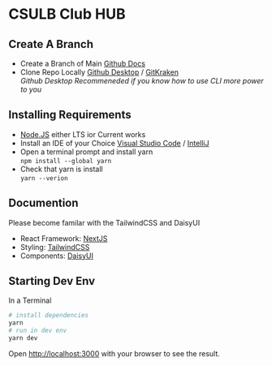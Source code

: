 # CSULB Club HUB


## Create A Branch

- Create a Branch of Main [Github Docs](https://docs.github.com/en/pull-requests/collaborating-with-pull-requests/proposing-changes-to-your-work-with-pull-requests/creating-and-deleting-branches-within-your-repository)
- Clone Repo Locally [Github Desktop](https://docs.github.com/en/desktop/contributing-and-collaborating-using-github-desktop/adding-and-cloning-repositories/cloning-a-repository-from-github-to-github-desktop) / [GitKraken](https://www.gitkraken.com/learn/git/git-clone)   
*Github Desktop Recommeneded if you know how to use CLI more power to you*

## Installing Requirements

- [Node.JS](https://nodejs.org/en) either LTS ior Current works
- Install an IDE of your Choice [Visual Studio Code](https://code.visualstudio.com/) / [IntelliJ](https://www.jetbrains.com/idea/)
- Open a terminal prompt and install yarn   
`npm install --global yarn`
- Check that yarn is install   
`yarn --verion`

## Documention

Please become familar with the TailwindCSS and DaisyUI

- React Framework: [NextJS](https://nextjs.org/)
- Styling: [TailwindCSS](https://tailwindcss.com/)
- Components: [DaisyUI](https://daisyui.com/)

## Starting Dev Env
In a Terminal

```bash
# install dependencies
yarn
# run in dev env
yarn dev
```

Open [http://localhost:3000](http://localhost:3000) with your browser to see the result.

